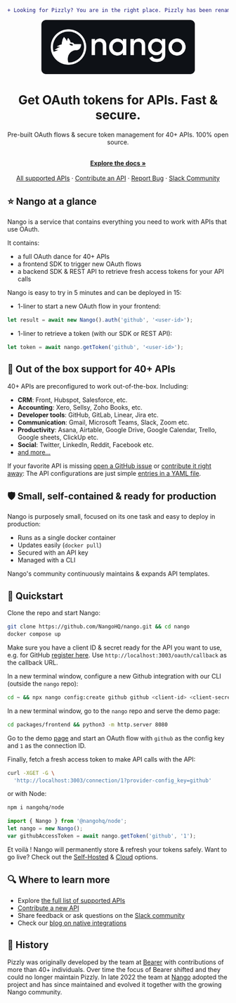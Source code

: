 ```diff
+ Looking for Pizzly? You are in the right place. Pizzly has been renamed Nango. Using Pizzly v0.2.x? Check out: https://docs.nango.dev/migration +
```

<div align="center">
  
<img src="/assets/nango-logo.png?raw=true" width="350">

</div>

<h1 align="center">Get OAuth tokens for APIs. Fast & secure.</h1>

<div align="center">
Pre-built OAuth flows & secure token management for 40+ APIs. 100% open source.
</div>

<p align="center">
    <br />
    <a href="https://docs.nango.dev/" rel="dofollow"><strong>Explore the docs »</strong></a>
    <br />

  <br/>
    <a href="https://nango.dev/oauth-providers">All supported APIs</a>
    ·
    <a href="https://docs.nango.dev/contribute-api">Contribute an API</a>
    ·
    <a href="https://github.com/nangohq/nango/issues">Report Bug</a>
    ·
    <a href="https://nango.dev/slack">Slack Community</a>
</p>

## ⭐ Nango at a glance

Nango is a service that contains everything you need to work with APIs that use OAuth.

It contains:
- a full OAuth dance for 40+ APIs
- a frontend SDK to trigger new OAuth flows 
- a backend SDK & REST API to retrieve fresh access tokens for your API calls

Nango is easy to try in 5 minutes and can be deployed in 15:

- 1-liner to start a new OAuth flow in your frontend:
```ts
let result = await new Nango().auth('github', '<user-id>');
```

- 1-liner to retrieve a token (with our SDK or REST API):
```ts
let token = await nango.getToken('github', '<user-id>');
```

## 👾 Out of the box support for 40+ APIs

40+ APIs are preconfigured to work out-of-the-box. Including:
-   **CRM**: Front, Hubspot, Salesforce, etc.
-   **Accounting**: Xero, Sellsy, Zoho Books, etc.
-   **Developer tools**: GitHub, GitLab, Linear, Jira etc.
-   **Communication**: Gmail, Microsoft Teams, Slack, Zoom etc.
-   **Productivity**: Asana, Airtable, Google Drive, Google Calendar, Trello, Google sheets, ClickUp etc.
-   **Social**: Twitter, LinkedIn, Reddit, Facebook etc.
-   [and more...](https://nango.dev/oauth-providers)

If your favorite API is missing [open a GitHub issue](https://github.com/NangoHQ/nango/issues/new) or [contribute it right away](https://docs.nango.dev/contribute-api): The API configurations are just simple [entries in a YAML file](https://www.nango.dev/oauth-providers).

## 🛡️ Small, self-contained & ready for production

Nango is purposely small, focused on its one task and easy to deploy in production:

-   Runs as a single docker container
-   Updates easily (`docker pull`)
-   Secured with an API key
-   Managed with a CLI

Nango's community continuously maintains & expands API templates.

## 🚀 Quickstart

Clone the repo and start Nango:

```bash
git clone https://github.com/NangoHQ/nango.git && cd nango
docker compose up
```

Make sure you have a client ID & secret ready for the API you want to use, e.g. for GitHub [register here](https://docs.github.com/en/developers/apps/building-oauth-apps/creating-an-oauth-app). Use `http://localhost:3003/oauth/callback` as the callback URL.

In a new terminal window, configure a new Github integration with our CLI (outside the `nango` repo):
```bash
cd ~ && npx nango config:create github github <client-id> <client-secret> "user,public_repo"
```

In a new terminal window, go to the `nango` repo and serve the demo page: 
```bash
cd packages/frontend && python3 -m http.server 8080
```

Go to the demo [page](http://localhost:8080/bin/quickstart.html) and start an OAuth flow with `github` as the config key and `1` as the connection ID.

Finally, fetch a fresh access token to make API calls with the API:
```bash
curl -XGET -G \
  'http://localhost:3003/connection/1?provider-config_key=github'
```

or with Node:
```bash
npm i nangohq/node
```
```ts
import { Nango } from '@nangohq/node';
let nango = new Nango();
var githubAccessToken = await nango.getToken('github', '1');
```

Et voilà ! Nango will permanently store & refresh your tokens safely. Want to go live? Check out the [Self-Hosted](https://docs.nango.dev/category/deploy-nango-sync-open-source) & [Cloud](https://docs.nango.dev/cloud) options.

## 🔍 Where to learn more

-   Explore [the full list of supported APIs](https://nango.dev/oauth-providers)
-   [Contribute a new API](https://docs.nango.dev/contribute-api)
-   Share feedback or ask questions on the [Slack community](https://nango.dev/slack)
-   Check our [blog on native integrations](https://www.nango.dev/blog)

## 🐻 History

Pizzly was originally developed by the team at [Bearer](https://www.bearer.com/?ref=pizzly) with contributions of more than 40+ individuals. Over time the focus of Bearer shifted and they could no longer maintain Pizzly. In late 2022 the team at [Nango](https://www.nango.dev) adopted the project and has since maintained and evolved it together with the growing Nango community.
